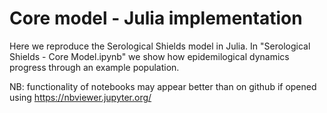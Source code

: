 # Core model - Julia implementation

Here we reproduce the Serological Shields model in Julia.
In "Serological Shields - Core Model.ipynb" we show how epidemilogical dynamics progress through an example population.

NB: functionality of notebooks may appear better than on github if opened using https://nbviewer.jupyter.org/